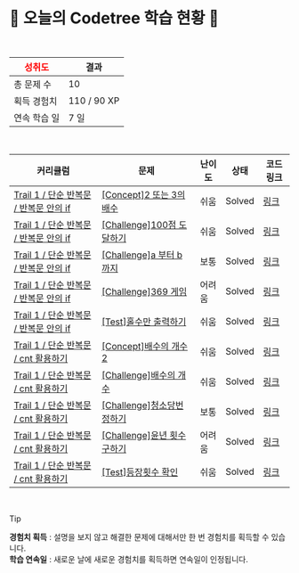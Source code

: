 # 🌲 오늘의 Codetree 학습 현황 🌲

<br />

| <span style="color:red;display:block;text-align:center;"> **성취도**</span> | 결과 |
|---|---|
| 총 문제 수 | 10 |
| 획득 경험치 | 110 / 90 XP |
| 연속 학습 일 | 7 일 |

<br />

|커리큘럼|문제|난이도|상태|코드 링크|
|---|---|---|---|---|
|[Trail 1 / 단순 반복문 / 반복문 안의 if](https://https://en.codetree.ai/trail-info/novice-low/)|[[Concept]2 또는 3의 배수](https://https://en.codetree.ai/trails/complete/curated-cards/intro-multiple-of-2-or-3/)|쉬움|Solved|[링크](https://github.com/zelatndnjs/codetree-TILs/blob/main/250113/2%20%EB%98%90%EB%8A%94%203%EC%9D%98%20%EB%B0%B0%EC%88%98/multiple-of-2-or-3.py)|
|[Trail 1 / 단순 반복문 / 반복문 안의 if](https://https://en.codetree.ai/trail-info/novice-low/)|[[Challenge]100점 도달하기](https://https://en.codetree.ai/trails/complete/curated-cards/challenge-reach-100-point/)|쉬움|Solved|[링크](https://github.com/zelatndnjs/codetree-TILs/blob/main/250113/100%EC%A0%90%20%EB%8F%84%EB%8B%AC%ED%95%98%EA%B8%B0/reach-100-point.py)|
|[Trail 1 / 단순 반복문 / 반복문 안의 if](https://https://en.codetree.ai/trail-info/novice-low/)|[[Challenge]a 부터 b 까지](https://https://en.codetree.ai/trails/complete/curated-cards/challenge-a-to-b/)|보통|Solved|[링크](https://github.com/zelatndnjs/codetree-TILs/blob/main/250113/a%20%EB%B6%80%ED%84%B0%20b%20%EA%B9%8C%EC%A7%80/a-to-b.py)|
|[Trail 1 / 단순 반복문 / 반복문 안의 if](https://https://en.codetree.ai/trail-info/novice-low/)|[[Challenge]369 게임](https://https://en.codetree.ai/trails/complete/curated-cards/challenge-369-game/)|어려움|Solved|[링크](https://github.com/zelatndnjs/codetree-TILs/blob/main/250113/369%20%EA%B2%8C%EC%9E%84/369-game.py)|
|[Trail 1 / 단순 반복문 / 반복문 안의 if](https://https://en.codetree.ai/trail-info/novice-low/)|[[Test]홀수만 출력하기](https://https://en.codetree.ai/trails/complete/curated-cards/test-print-only-odd-numbers/)|쉬움|Solved|[링크](https://github.com/zelatndnjs/codetree-TILs/blob/main/250113/%ED%99%80%EC%88%98%EB%A7%8C%20%EC%B6%9C%EB%A0%A5%ED%95%98%EA%B8%B0/print-only-odd-numbers.py)|
|[Trail 1 / 단순 반복문 / cnt 활용하기](https://https://en.codetree.ai/trail-info/novice-low/)|[[Concept]배수의 개수 2](https://https://en.codetree.ai/trails/complete/curated-cards/intro-number-of-multipliers-2/)|쉬움|Solved|[링크](https://github.com/zelatndnjs/codetree-TILs/blob/main/250113/%EB%B0%B0%EC%88%98%EC%9D%98%20%EA%B0%9C%EC%88%98%202/number-of-multipliers-2.py)|
|[Trail 1 / 단순 반복문 / cnt 활용하기](https://https://en.codetree.ai/trail-info/novice-low/)|[[Challenge]배수의 개수](https://https://en.codetree.ai/trails/complete/curated-cards/challenge-number-of-multipliers/)|쉬움|Solved|[링크](https://github.com/zelatndnjs/codetree-TILs/blob/main/250113/%EB%B0%B0%EC%88%98%EC%9D%98%20%EA%B0%9C%EC%88%98/number-of-multipliers.py)|
|[Trail 1 / 단순 반복문 / cnt 활용하기](https://https://en.codetree.ai/trail-info/novice-low/)|[[Challenge]청소당번 정하기](https://https://en.codetree.ai/trails/complete/curated-cards/challenge-cleaning-numbering/)|보통|Solved|[링크](https://github.com/zelatndnjs/codetree-TILs/blob/main/250113/%EC%B2%AD%EC%86%8C%EB%8B%B9%EB%B2%88%20%EC%A0%95%ED%95%98%EA%B8%B0/cleaning-numbering.py)|
|[Trail 1 / 단순 반복문 / cnt 활용하기](https://https://en.codetree.ai/trail-info/novice-low/)|[[Challenge]윤년 횟수 구하기](https://https://en.codetree.ai/trails/complete/curated-cards/challenge-number-of-leap-years/)|어려움|Solved|[링크](https://github.com/zelatndnjs/codetree-TILs/blob/main/250113/%EC%9C%A4%EB%85%84%20%ED%9A%9F%EC%88%98%20%EA%B5%AC%ED%95%98%EA%B8%B0/number-of-leap-years.py)|
|[Trail 1 / 단순 반복문 / cnt 활용하기](https://https://en.codetree.ai/trail-info/novice-low/)|[[Test]등장횟수 확인](https://https://en.codetree.ai/trails/complete/curated-cards/test-check-number-of-appearances/)|쉬움|Solved|[링크](https://github.com/zelatndnjs/codetree-TILs/blob/main/250113/%EB%93%B1%EC%9E%A5%ED%9A%9F%EC%88%98%20%ED%99%95%EC%9D%B8/check-number-of-appearances.py)|


<br />

> [!TIP]
> **경험치 획득** : 설명을 보지 않고 해결한 문제에 대해서만 한 번 경험치를 획득할 수 있습니다.  
> **학습 연속일** : 새로운 날에 새로운 경험치를 획득하면 연속일이 인정됩니다.

